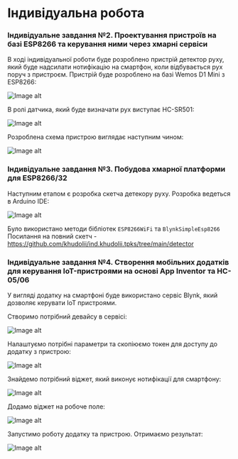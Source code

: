 # Індивідуальна робота

### Індивідуальне завдання №2. Проектування пристроїв на базі ESP8266 та керування ними через хмарні сервіси

В ході індивідуальної роботи буде розроблено пристрій детектор руху, який буде надсилати нотифікацію на смартфон, коли відбувається рух поруч з пристроєм.
Пристрій буде розроблено на базі Wemos D1 Mini з ESP8266:

![Image alt](https://github.com/khudolii/ind.khudolii.tpks/raw/main/screenshots/image_2020-11-10_22-04-52.png)

В ролі датчика, який буде визначати рух виступає HC-SR501:

![Image alt](https://github.com/khudolii/ind.khudolii.tpks/raw/main/screenshots/hc-sr5011.jpg)

Розроблена схема пристрою виглядає наступним чином:

![Image alt](https://github.com/khudolii/ind.khudolii.tpks/raw/main/screenshots/schema.jpg)

### Індивідуальне завдання №3. Побудова хмарної платформи для ESP8266/32

Наступним етапом є розробка скетча детекору руху. Розробка ведеться в Arduino IDE:

![Image alt](https://github.com/khudolii/ind.khudolii.tpks/raw/main/screenshots/ide.jpg)

Було використано методи бібліотек `ESP8266WiFi` та `BlynkSimpleEsp8266`
Посилання на повний скетч - https://github.com/khudolii/ind.khudolii.tpks/tree/main/detector

### Індивідуальне завдання №4. Створення мобільних додатків для керування IoT-пристроями на основі App Inventor та HC-05/06

У вигляді додатку на смартфоні буде використано сервіс Blynk, який дозволяє керувати ІоТ пристроями.

Створимо потрібний девайсу в сервісі:

![Image alt](https://github.com/khudolii/ind.khudolii.tpks/raw/main/screenshots/3.jpg)

Налаштуємо потрібні параметри та скопіюємо токен для доступу до додатку з пристрою:

![Image alt](https://github.com/khudolii/ind.khudolii.tpks/raw/main/screenshots/4.jpg)

Знайдемо потрібний віджет, який виконує нотифікації для смартфону:

![Image alt](https://github.com/khudolii/ind.khudolii.tpks/raw/main/screenshots/1.jpg)

Додамо віджет на робоче поле:

![Image alt](https://github.com/khudolii/ind.khudolii.tpks/raw/main/screenshots/2.jpg)

Запустимо роботу додатку та пристрою. Отримаємо результат:

![Image alt](https://github.com/khudolii/ind.khudolii.tpks/raw/main/screenshots/phone.jpg)






